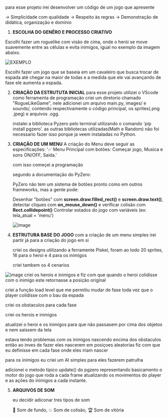 para esse projeto irei desenvolver um código de um jogo que apresente

-> Simplicidade com qualidade
-> Respeito às regras
-> Demonstração de didática, organização e domínio

1. **ESCOLHA DO GENÊRO E PROCESSO CRIATIVO**

Escolhi fazer um roguelike com visão de cima, onde o herói se move suavemente entre as células e evita inimigos, igual no exemplo da imagem abaixo.

![EXEMPLO](https://imgs.search.brave.com/dodFVU7i6Yy_qSTMi2CbRXofu7YA9DwCmmksoq32cJg/rs:fit:860:0:0:0/g:ce/aHR0cHM6Ly9oYXBw/eW1hZy50di93cC1j/b250ZW50L3VwbG9h/ZHMvMjAyMC8xMC9p/bWFnZS0xMS5qcGVn)

Escolhi fazer um jogo que se baseia em um cavaleiro que busca trocar de espada até chegar na maior de todas e a medida que ele vai avançando de fase ele aumenta a espada.

2. **CRIAÇÃO DA ESTRUTUTA INICIAL**
   para esse projeto utilizei o VScode como ferramenta de programação
   criei um diretorio chamado "RogueLikeGame", nele adicionei um arquivo main.py, images/ e sounds/, contendo respectivamente o código principal, os sprites(.png .jpeg) e arquivos .ogg.

   instalei a biblioteca Pyzero pelo terminal utilizando o comando 'pip install pgzero'.
   as outras bibliotecas utilizadas(Math e Random) não foi necessario fazer isso porque ja veem instaladas no Python.

3. **CRIAÇÃO DE UM MENU**
   A criação do Menu deve seguir as especificações:
   '✅ Menu Principal com botões: Começar jogo, Musica e sons ON/OFF, Saida.'

   com isso começei a programação

   segundo a documentação do PyZero:

   PyZero não tem um sistema de botões pronto como em outros frameworks, mas a gente pode:
   
   Desenhar "botões" com **screen.draw.filled_rect()** e **screen.draw.text()**, detectar cliques com **on_mouse_down()** e verificar colisão com **Rect.collidepoint()**
   Controlar estados do jogo com variáveis (ex: tela_atual = 'menu')

   ![image](https://github.com/user-attachments/assets/6c874d69-92cf-47d3-9684-9919a09967e5)

4. **ESTRUTURA BASE DO JOGO**
   com a criação de um menu simples irei partir já para a criação do jogo em si

   criei os designs utilizando a ferramente Piskel, foram ao todo 20 sprites, 16 para o heroi e 4 para os inimigos

   criei tambem os 4 cenarios

![image](https://github.com/user-attachments/assets/8d28eb3f-7a8c-4243-b191-c40aaa489541)
criei os herois e inimigos e fiz com que quando o heroi colidisse com o inimigo este retornasse a posição original

criei a função load level que me permitiu mudar de fase toda vez que o player colidisse com o bau da espada

criei os obstaculos para cada fase

criei os herois e inimigos

atualizei o heroi e os inimigos para que não passasem por cima dos objetos e nem saissem da tela

estava tendo problemas com os inimigos nascendo encima dos obstaculos então ao inves de fazer eles nascerem em posiçoes aleatorias fiz com que eu definisse em cada fase onde eles iriam nascer

para os inimigos eu criei um AI simples para eles fazerem patrulha

adicionei o metodo tipico update() do pgzero representando basicamento o motor do jogo que roda a cada frame atualizando os movimentos do player e as ações do inimigos 
a cada instante.

5. **ARQUIVOS DE SOM**

   eu decidir adiconar tres tipos de som
   
   🎵 Som de fundo, 💥 Som de colisão, 🏆 Som de vitória

   
